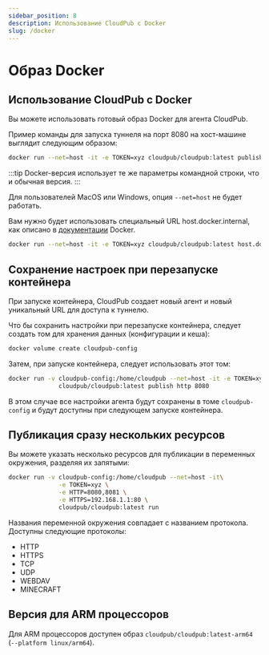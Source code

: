 ```yaml
---
sidebar_position: 8
description: Использование CloudPub с Docker
slug: /docker
---
```


# Образ Docker

## Использование CloudPub с Docker

Вы можете использовать готовый образ Docker для агента CloudPub.

Пример команды для запуска туннеля на порт 8080 на хост-машине выглядит следующим образом:

```bash
docker run --net=host -it -e TOKEN=xyz cloudpub/cloudpub:latest publish http 8080
```

:::tip
Docker-версия использует те же параметры командной строки, что и обычная версия.
:::

Для пользователей MacOS или Windows, опция `--net=host` не будет работать.

Вам нужно будет использовать специальный URL host.docker.internal, как описано в [документации](https://docs.docker.com/desktop/mac/networking/#use-cases-and-workarounds) Docker.

```bash
docker run --net=host -it -e TOKEN=xyz cloudpub/cloudpub:latest host.docker.internal:8080
```

## Сохранение настроек при перезапуске контейнера

При запуске контейнера, CloudPub создает новый агент и новый уникальный URL для доступа к туннелю.

Что бы сохранить настройки при перезапуске контейнера, следует создать том для хранения данных (конфигурации и кеша):


```bash
docker volume create cloudpub-config
```

Затем, при запуске контейнера, следует использовать этот том:

```bash
docker run -v cloudpub-config:/home/cloudpub --net=host -it -e TOKEN=xyz \
              cloudpub/cloudpub:latest publish http 8080
```

В этом случае все настройки агента будут сохранены в томе `cloudpub-config` и будут доступны при следующем запуске контейнера.

## Публикация сразу нескольких ресурсов

Вы можете указать несколько ресурсов для публикации в переменных окружения, разделяя их запятыми:

```bash
docker run -v cloudpub-config:/home/cloudpub --net=host -it\
              -e TOKEN=xyz \
              -e HTTP=8080,8081 \
              -e HTTPS=192.168.1.1:80 \
              cloudpub/cloudpub:latest run
```

Названия переменной окружения совпадает с названием протокола. Доступны следующие протоколы:

 * HTTP
 * HTTPS
 * TCP
 * UDP
 * WEBDAV
 * MINECRAFT

## Версия для ARM процессоров

Для ARM процессоров доступен образ `cloudpub/cloudpub:latest-arm64` (`--platform linux/arm64`).
